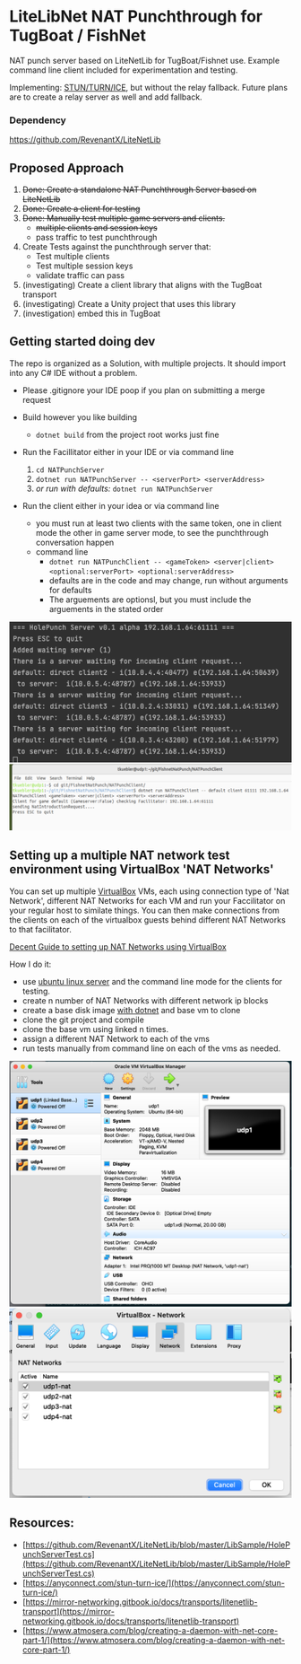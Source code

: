# LiteLibNet NAT Punchthrough for TugBoat / FishNet

NAT punch server based on LiteNetLib for TugBoat/Fishnet use.  Example command line client included for experimentation and testing.

Implementing: [STUN/TURN/ICE](https://anyconnect.com/stun-turn-ice/), but without the relay fallback.  Future plans are to create a relay server as well and add fallback.

### Dependency
https://github.com/RevenantX/LiteNetLib
## Proposed Approach

1. <del>Done: Create a standalone NAT Punchthrough Server based on LiteNetLib</del>
1. <del>Done: Create a client for testing</del>
1. <del>Done: Manually test multiple game servers and clients.</del>
	- <del>multiple clients and session keys</del>
	- pass traffic to test punchthrough
1. Create Tests against the punchthrough server that:
	- Test multiple clients
	- Test multiple session keys
	- validate traffic can pass
1. (investigating) Create a client library that aligns with the TugBoat transport
1. (investigating) Create a Unity project that uses this library
1. (investigation) embed this in TugBoat


## Getting started doing dev

The repo is organized as a Solution, with multiple projects.  It should import into any C# IDE without a problem.  

- Please .gitignore your IDE poop if you plan on submitting a merge request
- Build however you like building 
	- ```dotnet build``` from the project root works just fine
- Run the Facillitator either in your IDE or via command line
	1. ```cd NATPunchServer```
	1. ```dotnet run NATPunchServer -- <serverPort> <serverAddress>```
	1. *or run with defaults:* ```dotnet run NATPunchServer```

- Run the client either in your idea or via command line
	- you must run at least two clients with the same token, one in client mode the other in game server mode, to see the punchthrough conversation happen
	- command line 
		- ```dotnet run NATPunchClient -- <gameToken> <server|client> <optional:serverPort> <optional:serverAddress>```
		- defaults are in the code and may change, run without arguments for defaults
		- The arguements are optionsl, but you must include the arguements in the stated order

![Example output from server](images/Facillitator-example.png)
![Example outut from client](images/Client-example.png)

## Setting up a multiple NAT network test environment using VirtualBox 'NAT Networks'

You can set up multiple [VirtualBox](https://www.oracle.com/virtualization/virtualbox/) VMs, each using connection type of 'Nat Network', different NAT Networks for each VM and run your Faccilitator on your regular host to similate things.  You can then make connections from the clients on each of the virtualbox guests behind different NAT Networks to that facilitator.

[Decent Guide to setting up NAT Networks using VirtualBox](https://www.techbeatly.com/how-to-create-and-use-natnetwork-in-virtualbox/)

How I do it:

- use [ubuntu linux server](https://ubuntu.com/download/server) and the command line mode for the clients for testing.
- create n number of NAT Networks with different network ip blocks
- create a base disk image [with dotnet](https://docs.microsoft.com/en-us/dotnet/core/install/linux-ubuntu#2204) and base vm to clone
- clone the git project and compile
- clone the base vm using linked n times.
- assign a different NAT Network to each of the vms
- run tests manually from command line on each of the vms as needed.

![VirtualBox clones](images/VirtualBox-clones.png)
![VirtualBox networks](images/VirtualBox-networks.png)


	
## Resources:
- [https://github.com/RevenantX/LiteNetLib/blob/master/LibSample/HolePunchServerTest.cs](https://github.com/RevenantX/LiteNetLib/blob/master/LibSample/HolePunchServerTest.cs)
- [https://anyconnect.com/stun-turn-ice/](https://anyconnect.com/stun-turn-ice/)
- [https://mirror-networking.gitbook.io/docs/transports/litenetlib-transport](https://mirror-networking.gitbook.io/docs/transports/litenetlib-transport)
- [https://www.atmosera.com/blog/creating-a-daemon-with-net-core-part-1/](https://www.atmosera.com/blog/creating-a-daemon-with-net-core-part-1/)
